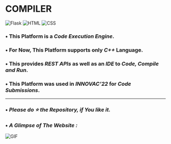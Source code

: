 # **COMPILER**

![Flask](https://img.shields.io/badge/FLask-Python3-brightgreen.svg) 
![HTML](https://img.shields.io/badge/HTML-5-ff69b4.svg)
![CSS](https://img.shields.io/badge/CSS-3-orange.svg) 


### • This Platform is a  _**Code Execution Engine**_.
### • For Now, This Platform supports only _**C++**_ Language.
### • This provides _**REST APIs**_ as well as an _**IDE**_ to _**Code, Compile and Run**_.
### • This Platform was used in _**INNOVAC’22**_ for _**Code Submissions**_.
***
### • _**Please do ⭐ the Repository, if You like it.**_
### • **_A Glimpse of The Website :_**

![GIF](readme_resources/Compiler.gif)
 